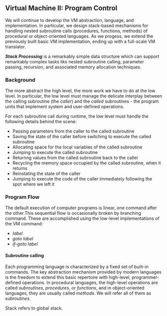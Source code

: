 ## Virtual Machine II: Program Control

We will continue to develop the VM abstraction, language, and implementation. In particular, we design stack-based mechanisms for handling nested subroutine calls (procedures, functions, methods) of procedural or object-oriented languages. As we progess, we extend the previously built basic VM implementation, ending up with a full-scale VM translator.

***Stack Processing*** is a remarkably simple data structure which can support remarkably complex tasks liks nested subroutine calling, parameter passing, recursion, and associated memory allocation techniques.

### Background

The more abstract the high level, the more work we have to do at the low level.
In particular, the low level must manage the delicate interplay between the calling subroutine (the *caller*) and the *called* subroutines - the program units that implement system and user-defined operations.

For each subroutine call during runtime, the low level must handle the following details behind the scene:
- Passing parameters from the caller to the called subroutine
- Saving the state of the caller before switching to execute the called subroutine
- Allocating space for the local variables of the called subroutine
- Jumping to execute the called subroutine
- Returnng values from the called subroutine back to the caller
- Recycling the memory space occupied by the called subroutine, when it returns
- Reinstating the state of the caller
- Jumping to execute the code of the caller immediately following the spot where we left it

### Program Flow

The default execution of computer programs is linear, one command after the other.This sequential flow is occasionally broken by branching command. These are accomplished using the low-level implementations of the VM command:
- *label*
- *goto label*
- *if-goto label*

#### Subroutine calling

Each programming language is characterized by a fixed set of built-in commands. The key abstraction mechanism provided by modern languages is the freedom to extend this basic repertoire with high-level, programmer-defined operations. In procedural languages, the high-level operations are called *subroutines, procedures*, or *functions*, and in object-oriented languages, they are usually called *methods*. We will refer all of them as *subroutines*.

Stack refers to global stack. 
